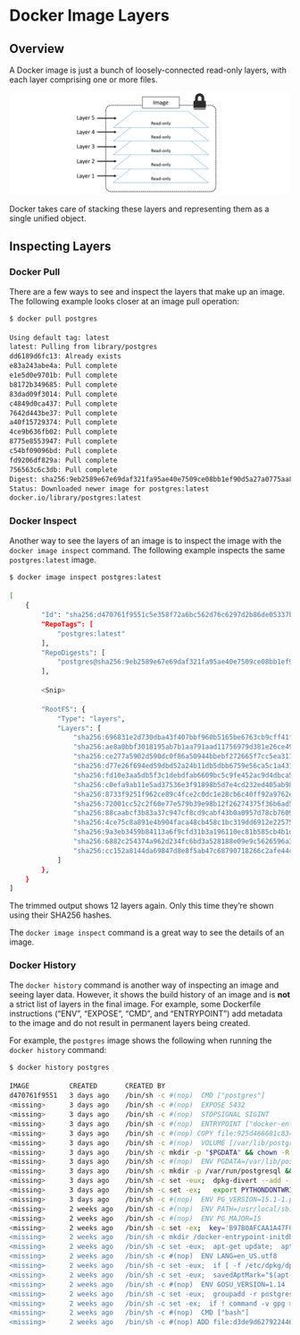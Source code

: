 # Docker Image Layers

## Overview

A Docker image is just a bunch of loosely-connected read-only layers, with each layer comprising one or more files.

![Docker Image Layers Overview](./layers.png)

Docker takes care of stacking these layers and representing them as a single unified object.

## Inspecting Layers

### Docker Pull

There are a few ways to see and inspect the layers that make up an image. The following example looks closer at an image pull operation:

```bash
$ docker pull postgres

Using default tag: latest
latest: Pulling from library/postgres
dd6189d6fc13: Already exists
e83a243abe4a: Pull complete
e1e5d0e9701b: Pull complete
b8172b349685: Pull complete
83dad09f3014: Pull complete
c4849d0ca437: Pull complete
7642d443be37: Pull complete
a40f15729374: Pull complete
4ce9b636fb02: Pull complete
8775e8553947: Pull complete
c54bf09096bd: Pull complete
fd9206df829a: Pull complete
756563c6c3db: Pull complete
Digest: sha256:9eb2589e67e69daf321fa95ae40e7509ce08bb1ef90d5a27a0775aa88ee0c704
Status: Downloaded newer image for postgres:latest
docker.io/library/postgres:latest
```

### Docker Inspect

Another way to see the layers of an image is to inspect the image with the `docker image inspect` command. The following example inspects the same `postgres:latest` image.


```bash
$ docker image inspect postgres:latest

[
    {
        "Id": "sha256:d470761f9551c5e358f72a6bc562d76c6297d2b86de05337b4e1c9701f6d491c",
        "RepoTags": [
            "postgres:latest"
        ],
        "RepoDigests": [
            "postgres@sha256:9eb2589e67e69daf321fa95ae40e7509ce08bb1ef90d5a27a0775aa88ee0c704"
        ],

        <Snip>

        "RootFS": {
            "Type": "layers",
            "Layers": [
                "sha256:696831e2d730dba43f407bbf960b5165be6763cb9cff41fad295c71369160ad5",
                "sha256:ae8a0bbf3018195ab7b1aa791aad11756979d381e26ce49870444cb7edead01c",
                "sha256:ce277a5902d590dc0f86a50944bbebf272665f7cc5ea311f4f359ba51f41b895",
                "sha256:d77e26f694ed59dbd52a24b11db5dbb6759e56ca5c1a431df2a6d37727f1a08b",
                "sha256:fd10e3aa5db5f3c1debdfab6609bc5c9fe452ac9d4dbca57b55910b584c06dd8",
                "sha256:c0efa9ab11e5ad37536e3f91898b5d7e4cd232ed405ab986e3a5a6a177f2f912",
                "sha256:8733f9251f962ce89c4fce2c0dc1e28cb6c40ff92a9762e431d505eaafb2f5a0",
                "sha256:72001cc52c2f60e77e579b39e98b12f26274375f36b6ad566d75452205bb6bc0",
                "sha256:88caabcf3b83a37c947cf8cd9cabf43b0a0957d78cb76093ca3714131f53eafa",
                "sha256:4ce75c8a891e4b904faca48cb458c1bc319dd6912e22575e2df5b8f42d289afa",
                "sha256:9a3eb3459b84113a6f9cfd31b3a196110ec81b585cb4b1d7f8cc2c702b39a784",
                "sha256:6882c254374a962d234fc6bd3a528188e09e9c5626596a364a179afeb7d29e4c",
                "sha256:cc152a8144da69847d8e8f5ab47c68790718266c2afe44c4a506b07b167b5139"
            ]
        },
    }
]
```

The trimmed output shows 12 layers again. Only this time they’re shown using their SHA256 hashes.

The `docker image inspect` command is a great way to see the details of an image.

### Docker History

The `docker history` command is another way of inspecting an image and seeing layer data. However, it shows the build history of an image and is **not** a strict list of layers in the final image. For example, some Dockerfile instructions (“ENV”, “EXPOSE”, “CMD”, and “ENTRYPOINT”) add metadata to the image and do not result in permanent layers being created.

For example, the `postgres` image shows the following when running the `docker history` command:

```bash
$ docker history postgres

IMAGE          CREATED       CREATED BY                                      SIZE      COMMENT
d470761f9551   3 days ago    /bin/sh -c #(nop)  CMD ["postgres"]             0B
<missing>      3 days ago    /bin/sh -c #(nop)  EXPOSE 5432                  0B
<missing>      3 days ago    /bin/sh -c #(nop)  STOPSIGNAL SIGINT            0B
<missing>      3 days ago    /bin/sh -c #(nop)  ENTRYPOINT ["docker-entry…   0B
<missing>      3 days ago    /bin/sh -c #(nop) COPY file:925d466681c8349f…   12.1kB
<missing>      3 days ago    /bin/sh -c #(nop)  VOLUME [/var/lib/postgres…   0B
<missing>      3 days ago    /bin/sh -c mkdir -p "$PGDATA" && chown -R po…   0B
<missing>      3 days ago    /bin/sh -c #(nop)  ENV PGDATA=/var/lib/postg…   0B
<missing>      3 days ago    /bin/sh -c mkdir -p /var/run/postgresql && c…   0B
<missing>      3 days ago    /bin/sh -c set -eux;  dpkg-divert --add --re…   59.4kB
<missing>      3 days ago    /bin/sh -c set -ex;   export PYTHONDONTWRITE…   242MB
<missing>      3 days ago    /bin/sh -c #(nop)  ENV PG_VERSION=15.1-1.pgd…   0B
<missing>      2 weeks ago   /bin/sh -c #(nop)  ENV PATH=/usr/local/sbin:…   0B
<missing>      2 weeks ago   /bin/sh -c #(nop)  ENV PG_MAJOR=15              0B
<missing>      2 weeks ago   /bin/sh -c set -ex;  key='B97B0AFCAA1A47F044…   3.98kB
<missing>      2 weeks ago   /bin/sh -c mkdir /docker-entrypoint-initdb.d    0B
<missing>      2 weeks ago   /bin/sh -c set -eux;  apt-get update;  apt-g…   3.23MB
<missing>      2 weeks ago   /bin/sh -c #(nop)  ENV LANG=en_US.utf8          0B
<missing>      2 weeks ago   /bin/sh -c set -eux;  if [ -f /etc/dpkg/dpkg…   25.1MB
<missing>      2 weeks ago   /bin/sh -c set -eux;  savedAptMark="$(apt-ma…   4.1MB
<missing>      2 weeks ago   /bin/sh -c #(nop)  ENV GOSU_VERSION=1.14        0B
<missing>      2 weeks ago   /bin/sh -c set -eux;  groupadd -r postgres -…   333kB
<missing>      2 weeks ago   /bin/sh -c set -ex;  if ! command -v gpg > /…   9.81MB
<missing>      2 weeks ago   /bin/sh -c #(nop)  CMD ["bash"]                 0B
<missing>      2 weeks ago   /bin/sh -c #(nop) ADD file:d3de9d62792244640…   74.3MB
```
